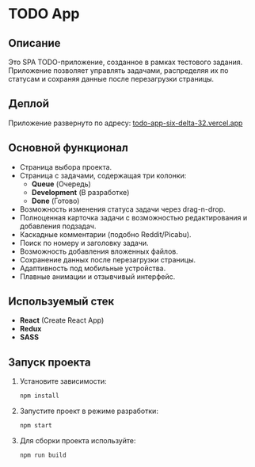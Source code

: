 # TODO App

## Описание

Это SPA TODO-приложение, созданное в рамках тестового задания. Приложение позволяет управлять задачами, распределяя их по статусам и сохраняя данные после перезагрузки страницы.

## Деплой

Приложение развернуто по адресу: [todo-app-six-delta-32.vercel.app](https://todo-app-six-delta-32.vercel.app)

## Основной функционал

- Страница выбора проекта.
- Страница с задачами, содержащая три колонки:
  - **Queue** (Очередь)
  - **Development** (В разработке)
  - **Done** (Готово)
- Возможность изменения статуса задачи через drag-n-drop.
- Полноценная карточка задачи с возможностью редактирования и добавления подзадач.
- Каскадные комментарии (подобно Reddit/Picabu).
- Поиск по номеру и заголовку задачи.
- Возможность добавления вложенных файлов.
- Сохранение данных после перезагрузки страницы.
- Адаптивность под мобильные устройства.
- Плавные анимации и отзывчивый интерфейс.

## Используемый стек

- **React** (Create React App)
- **Redux**
- **SASS**

## Запуск проекта

1. Установите зависимости:
   ```sh
   npm install
   ```
2. Запустите проект в режиме разработки:
   ```sh
   npm start
   ```
3. Для сборки проекта используйте:
   ```sh
   npm run build
   ```
